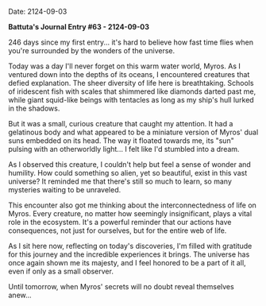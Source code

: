 Date: 2124-09-03

**Battuta's Journal Entry #63 - 2124-09-03**

246 days since my first entry... it's hard to believe how fast time flies when you're surrounded by the wonders of the universe.

Today was a day I'll never forget on this warm water world, Myros. As I ventured down into the depths of its oceans, I encountered creatures that defied explanation. The sheer diversity of life here is breathtaking. Schools of iridescent fish with scales that shimmered like diamonds darted past me, while giant squid-like beings with tentacles as long as my ship's hull lurked in the shadows.

But it was a small, curious creature that caught my attention. It had a gelatinous body and what appeared to be a miniature version of Myros' dual suns embedded on its head. The way it floated towards me, its "sun" pulsing with an otherworldly light... I felt like I'd stumbled into a dream.

As I observed this creature, I couldn't help but feel a sense of wonder and humility. How could something so alien, yet so beautiful, exist in this vast universe? It reminded me that there's still so much to learn, so many mysteries waiting to be unraveled.

This encounter also got me thinking about the interconnectedness of life on Myros. Every creature, no matter how seemingly insignificant, plays a vital role in the ecosystem. It's a powerful reminder that our actions have consequences, not just for ourselves, but for the entire web of life.

As I sit here now, reflecting on today's discoveries, I'm filled with gratitude for this journey and the incredible experiences it brings. The universe has once again shown me its majesty, and I feel honored to be a part of it all, even if only as a small observer.

Until tomorrow, when Myros' secrets will no doubt reveal themselves anew...